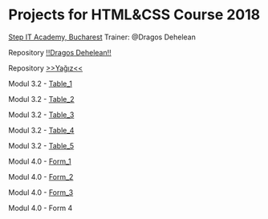 # Projects for HTML&CSS Course 2018
[Step IT Academy, Bucharest](https://itstep.ro/)
Trainer: @Dragos Dehelean

<p>Repository <a href="https://github.com/dragosdehelean/HTML-CSS_FT2">!!Dragos Dehelean!!</a></p>
<p>Repository <a href="https://github.com/renown93/Stepit2018">>>Yağız<<</a></p>

<p>Modul 3.2 - <a href="https://thunder889.github.io/Step-IT/Modul%203.2/Index.html">Table_1</a></p>
<p>Modul 3.2 - <a href="https://thunder889.github.io/Step-IT/Modul%203.2/Index2.html">Table_2</a></p>
<p>Modul 3.2 - <a href="https://thunder889.github.io/Step-IT/Modul%203.2/Index3.html">Table_3</a></p>
<p>Modul 3.2 - <a href="https://thunder889.github.io/Step-IT/Modul%203.2/Index4.html">Table_4</a></p>
<p>Modul 3.2 - <a href="https://thunder889.github.io/Step-IT/Modul%203.2/Index5.html">Table_5</a></p>

<p>Modul 4.0 - <a href="https://thunder889.github.io/Step-IT/Modul%204.0/Index.html">Form_1</a></p>
<p>Modul 4.0 - <a href="https://thunder889.github.io/Step-IT/Modul%204.0/Index2.html">Form_2</a></p>
<p>Modul 4.0 - <a href="https://thunder889.github.io/Step-IT/Modul%204.0/Index3.html">Form_3</a></p>
<p>Modul 4.0 - Form 4 <a href=""></a></p>

